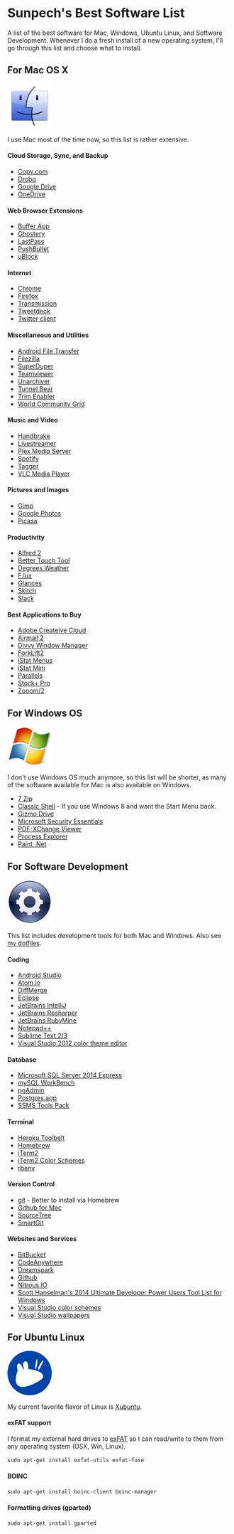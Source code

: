 # Sunpech's Best Software List

A list of the best software for Mac, Windows, Ubuntu Linux, and Software Development. Whenever I do a fresh install of a new operating system, I'll go through this list and choose what to install.

## For Mac OS X

![OS X](/images/osx_100px.png)

I use Mac most of the time now, so this list is rather extensive.

#### Cloud Storage, Sync, and Backup

* [Copy.com](https://copy.com/?r=1u9vhV)
* [Drobo](http://www.drobo.com/)
* [Google Drive](https://drive.google.com/)
* [OneDrive](https://onedrive.live.com/?invref=e8e0c21396a27dc4&invsrc=90)

#### Web Browser Extensions

* [Buffer App](https://buffer.com/extras)
* [Ghostery](https://www.ghostery.com/en/)
* [LastPass](https://lastpass.com/f?3306226)
* [PushBullet](https://www.pushbullet.com/)
* [uBlock](https://www.ublock.org/)

#### Internet

* [Chrome](http://www.google.com/chrome)
* [Firefox](http://www.mozilla.org/en-US/firefox/new/)
* [Transmission](http://www.transmissionbt.com/download/)
* [Tweetdeck](https://about.twitter.com/products/tweetdeck)
* [Twitter client](https://itunes.apple.com/us/app/twitter/id409789998?mt=12)

#### Miscellaneous and Utilities

* [Android File Transfer](http://www.android.com/filetransfer/)
* [Filezilla](http://filezilla-project.org/)
* [SuperDuper](http://www.shirt-pocket.com/SuperDuper/SuperDuperDescription.html)
* [Teamviewer](http://www.teamviewer.com/en/index.aspx)
* [Unarchiver](https://itunes.apple.com/us/app/the-unarchiver/id425424353?mt=12)
* [Tunnel Bear](http://www.tunnelbear.com/)
* [Trim Enabler](http://www.groths.org/)
* [World Community Grid](http://www.worldcommunitygrid.org/)

#### Music and Video

* [Handbrake](http://handbrake.fr/)
* [Livestreamer](https://github.com/chrippa/livestreamer)
* [Plex Media Server](https://plex.tv/)
* [Spotify](http://www.spotify.com/)
* [Tagger](http://www.macupdate.com/app/mac/41285/tagger)
* [VLC Media Player](http://www.videolan.org/vlc/)

#### Pictures and Images

* [Gimp](http://www.gimp.org/)
* [Google Photos](https://photos.google.com/apps)
* [Picasa](http://picasa.google.com/)

#### Productivity

* [Alfred 2](http://www.alfredapp.com/)
* [Better Touch Tool](http://www.bettertouchtool.net/)
* [Degrees Weather](https://itunes.apple.com/us/app/degrees-weather/id430173763?mt=12)
* [F.lux](http://stereopsis.com/flux/)
* [Glances](https://github.com/nicolargo/glances)
* [Skitch](https://evernote.com/skitch/)
* [Slack](https://slack.com/)

#### Best Applications to Buy

* [Adobe Createive Cloud](http://www.adobe.com/creativecloud.html)
* [Airmail 2](https://itunes.apple.com/us/app/airmail-2.1/id918858936?mt=12)
* [Divvy Window Manager](https://itunes.apple.com/us/app/divvy-window-manager/id413857545?mt=12)
* [ForkLift2](https://itunes.apple.com/us/app/forklift-file-manager-ftp/id412448059?mt=12)
* [iStat Menus](http://bjango.com/mac/istatmenus/)
* [iStat Mini](https://itunes.apple.com/us/app/istat-mini/id927292435?mt=12)
* [Parallels](http://www.parallels.com/)
* [Stock+ Pro](https://itunes.apple.com/us/app/stock-+-pro/id534067900?mt=12)
* [Zooom/2](http://coderage-software.com/zooom/index_green/index.html)

## For Windows OS

![OS X](/images/windows_100px.png)

I don't use Windows OS much anymore, so this list will be shorter, as many of the software available for Mac is also available on Windows.

* [7 Zip](http://www.7-zip.org/)
* [Classic Shell](http://www.classicshell.net/) - If you use Windows 8 and want the Start Menu back.
* [Gizmo Drive](http://arainia.com/software/gizmo/overview.php?nID=4)
* [Microsoft Security Essentials](http://www.microsoft.com/Security_Essentials/)
* [PDF-XChange Viewer](http://www.docu-track.com/)
* [Process Explorer](http://technet.microsoft.com/en-us/sysinternals/bb896653)
* [Paint .Net](http://www.getpaint.net/)

## For Software Development

![OS X](/images/software_development_100px.png)

This list includes development tools for both Mac and Windows. Also see [my dotfiles](https://github.com/sunpech/dotfiles).

#### Coding

* [Android Studio](http://developer.android.com/sdk/installing/studio.html)
* [Atom.io](http://atom.io/)
* [DiffMerge](http://www.sourcegear.com/diffmerge/)
* [Eclipse](http://www.eclipse.org/)
* [JetBrains IntelliJ](http://www.jetbrains.com/idea/)
* [JetBrains Resharper](http://www.jetbrains.com/resharper/)
* [JetBrains RubyMine](http://www.jetbrains.com/ruby/)
* [Notepad++](http://notepad-plus.sourceforge.net/)
* [Sublime Text 2/3](http://www.sublimetext.com/)
* [Visual Studio 2012 color theme editor](http://visualstudiogallery.msdn.microsoft.com/366ad100-0003-4c9a-81a8-337d4e7ace05)

#### Database

* [Microsoft SQL Server 2014 Express](https://msdn.microsoft.com/en-us/sqlserver2014express.aspx)
* [mySQL WorkBench](http://www.mysql.com/downloads/workbench/)
* [pgAdmin](http://www.pgadmin.org/)
* [Postgres.app](http://postgresapp.com/)
* [SSMS Tools Pack](http://www.ssmstoolspack.com/)

#### Terminal

* [Heroku Toolbelt](https://toolbelt.heroku.com/)
* [Homebrew](http://brew.sh/)
* [iTerm2](http://www.iterm2.com/)
* [iTerm2 Color Schemes](http://iterm2colorschemes.com/)
* [rbenv](https://github.com/sstephenson/rbenv)

#### Version Control

* [git](http://git-scm.com/) - Better to install via Homebrew
* [Github for Mac](https://mac.github.com/)
* [SourceTree](http://www.sourcetreeapp.com/)
* [SmartGit](http://www.syntevo.com/smartgithg/index.html)

#### Websites and Services

* [BitBucket](http://bitbucket.org/)
* [CodeAnywhere](https://codeanywhere.com)
* [Dreamspark](https://www.dreamspark.com/)
* [Github](https://github.com/)
* [Nitrous.IO](https://www.nitrous.io/join/eS1vRwA3uVY?utm_source=nitrous.io&utm_medium=copypaste&utm_campaign=referral)
* [Scott Hanselman's 2014 Ultimate Developer Power Users Tool List for Windows](http://www.hanselman.com/blog/ScottHanselmans2014UltimateDeveloperAndPowerUsersToolListForWindows.aspx)
* [Visual Studio color schemes](http://studiostyl.es/)
* [Visual Studio wallpapers](http://visualstudiowallpapers.com/)

## For Ubuntu Linux

![OS X](/images/xubuntu_100px.png)

My current favorite flavor of Linux is [Xubuntu](http://xubuntu.org/).
#### exFAT support

I format my external hard drives to [exFAT](https://en.wikipedia.org/wiki/ExFAT) so I can read/write to them from any operating system (OSX, Win, Linux).

```
sudo apt-get install exfat-utils exfat-fuse
```

#### BOINC

```
sudo apt-get install boinc-client boinc-manager
```

#### Formatting drives (gparted)

```
sudo apt-get install gparted
```
